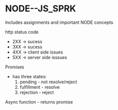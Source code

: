 # NODE--JS_SPRK
Includes assignments and important NODE concepts
 
 http status code
  - 2XX -> sucess
  - 3XX -> sucess
  - 4XX -> client side issues
  - 5XX -> server side isssues

  Promises
  - has three states: 
    1. pending - not resolve/reject
    2. fulfillment - resolve
    3. rejection - reject

Async function
    - returns promise